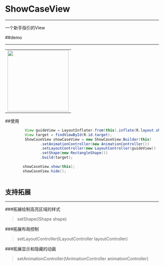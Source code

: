# ShowCaseView
***
一个新手指引的View

##demo
***
<table sytle="border: 0px;">
<tr>
<td><img width="200px" src="https://github.com/corerzhang/VerticalDrawerLayout/raw/master/screenshots/showcase.gif" /></td>
</tr>
</table>

##使用
```java
         View guideView = LayoutInflater.from(this).inflate(R.layout.showcase_content, null, false);
         View target = findViewById(R.id.target);
         ShowCaseView showCaseView = new ShowCaseView.Builder(this)
                .setAnimationController(new AnimationController())
                .setLayoutController(new LayoutController(guideView))
                .setShape(new RectangleShape())
                .build(target);
        
        showCaseView.show(this);
        showCaseView.hide();
        
```

## 支持拓展
***
###拓展绘制高亮区域的样式
>setShape(IShape shape)

###拓展布局控制
>setLayoutController(ILayoutController layoutController)

###拓展显示和隐藏的动画
>setAnimationController(IAnimationController animationController)



